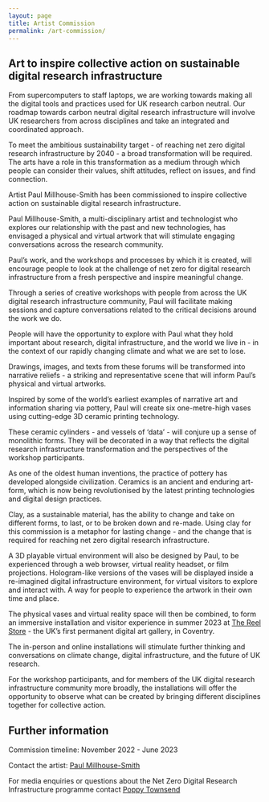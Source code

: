 ```yaml
---
layout: page
title: Artist Commission
permalink: /art-commission/
---
```


## Art to inspire collective action on sustainable digital research infrastructure

From supercomputers to staff laptops, we are working towards making all the digital tools and practices used for UK research carbon neutral. Our roadmap towards carbon neutral digital research infrastructure will involve UK researchers from across disciplines and take an integrated and coordinated approach.

To meet the ambitious sustainability target - of reaching net zero digital research infrastructure by 2040 - a broad transformation will be required. The arts have a role in this transformation as a medium through which people can consider their values, shift attitudes, reflect on issues, and find connection. 


Artist Paul Millhouse-Smith has been commissioned to inspire collective action on sustainable digital research infrastructure.

Paul Millhouse-Smith, a multi-disciplinary artist and technologist who explores our relationship with the past and new technologies, has envisaged a physical and virtual artwork that will stimulate engaging conversations across the research community. 

Paul’s work, and the workshops and processes by which it is created, will encourage people to look at the challenge of net zero for digital research infrastructure from a fresh perspective and inspire meaningful change.

Through a series of creative workshops with people from across the UK digital research infrastructure community, Paul will facilitate making sessions and capture conversations related to the critical decisions around the work we do. 

People will have the opportunity to explore with Paul what they hold important about research, digital infrastructure, and the world we live in - in the context of our rapidly changing climate and what we are set to lose. 

Drawings, images, and texts from these forums will be transformed into narrative reliefs - a striking and representative scene that will inform Paul’s physical and virtual artworks. 

Inspired by some of the world’s earliest examples of narrative art and information sharing via pottery, Paul will create six one-metre-high vases using cutting-edge 3D ceramic printing technology. 

These ceramic cylinders - and vessels of ‘data’ - will conjure up a sense of monolithic forms. They will be decorated in a way that reflects the digital research infrastructure transformation and the perspectives of the workshop participants. 

As one of the oldest human inventions, the practice of pottery has developed alongside civilization. Ceramics is an ancient and enduring art-form, which is now being revolutionised by the latest printing technologies and digital design practices. 

Clay, as a sustainable material, has the ability to change and take on different forms, to last, or to be broken down and re-made. Using clay for this commission is a metaphor for lasting change - and the change that is required for reaching net zero digital research infrastructure. 

A 3D playable virtual environment will also be designed by Paul, to be experienced through a web browser, virtual reality headset, or film projections. Hologram-like versions of the vases will be displayed inside a re-imagined digital infrastructure environment, for virtual visitors to explore and interact with. A way for people to experience the artwork in their own time and place. 

The physical vases and virtual reality space will then be combined, to form an immersive installation and visitor experience in summer 2023 at [The Reel Store](https://coventry2021.co.uk/the-reel-store/) - the UK’s first permanent digital art gallery, in Coventry. 

The in-person and online installations will stimulate further thinking and conversations on climate change, digital infrastructure, and the future of UK research. 

For the workshop participants, and for members of the UK digital research infrastructure community more broadly, the installations will offer the opportunity to observe what can be created by bringing different disciplines together for collective action. 



## Further information

Commission timeline: November 2022 - June 2023

Contact the artist: [Paul Millhouse-Smith](mailto:paul@millhouse-smith.com)

For media enquiries or questions about the Net Zero Digital Research Infrastructure programme contact [Poppy Townsend](mailto:poppy.townsend@stfc.ac.uk)
